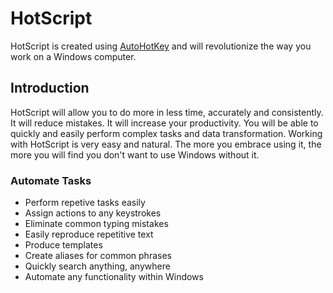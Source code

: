 # HotScript

HotScript is created using [AutoHotKey](http://www.ahkscript.org) and will revolutionize the way you work on a Windows computer.

## Introduction

HotScript will allow you to do more in less time, accurately and consistently. It will reduce mistakes. It will increase your productivity. You
will be able to quickly and easily perform complex tasks and data transformation. Working with HotScript is very easy and natural. The
more you embrace using it, the more you will find you don't want to use Windows without it.

### Automate Tasks
 * Perform repetive tasks easily
 * Assign actions to any keystrokes
 * Eliminate common typing mistakes
 * Easily reproduce repetitive text
 * Produce templates
 * Create aliases for common phrases
 * Quickly search anything, anywhere
 * Automate any functionality within Windows
